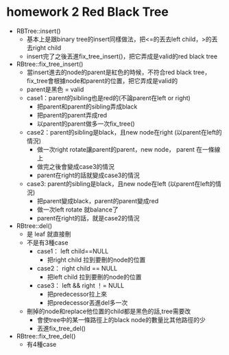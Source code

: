 # homework 2 Red Black Tree
- RBTree::insert()
    - 基本上是跟binary tree的insert同樣做法，把<=的丟去left child，>的丟去right child
    - insert完了之後丟進fix_tree_insert()，把它弄成是valid的red black tree
- RBtree::fix_tree_insert()
    - 當insert進去的node的parent是紅色的時候，不符合red black tree，fix_tree會根據node和parent的位置，把它弄成是valid的
    - parent是黑色 = valid
    - case1：parent的sibling也是red的(不論parent在left or right)
        - 把parent和parent的sibling弄成black
        - 把parent的parent弄成red
        - 以parent的parent做多一次fix_tree()
    - case2：parent的sibling是black，且new node在right (以parent在left的情況)
        - 做一次right rotate讓parent的parent，new node， parent 在一條線上
        - 做完之後會變成case3的情況
        - parent在right的話就變成case3的情況
    - case3: parent的sibling是black，且new node在left (以parent在left的情況)
        - 把parent變成black，parent的parent變成red
        - 做一次left rotate 就balance了
        - parent在right的話，就是case2的情況
- RBtree::del()
    - 是 leaf 就直接刪
    - 不是有3種case
        - case1： left child==NULL
            - 把right child 拉到要刪的node的位置
        - case2： right child == NULL
            - 把left child 拉到要刪的node的位置
        - case3： left && right ！= NULL
            - 把predecessor拉上來
            - 把predecessor丟進del多一次
    - 刪掉的node和replace他位置的child都是黑色的話,tree需要改
        - 會使tree中的某一條路徑上的black node的數量比其他路徑的少
        - 丟進fix_tree_del()
- RBtree::fix_tree_del()
    - 有4種case